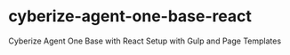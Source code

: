 # cyberize-agent-one-base-react
Cyberize Agent One Base with React Setup with Gulp and Page Templates
